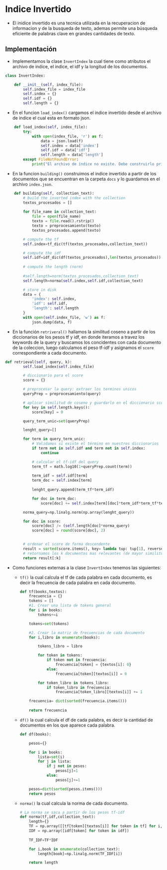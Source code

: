 # Indice Invertido

- El inidice invertido es una tecnica utilizada en la recuperacion de informacion y de la busqueda de texto, ademas permite una búsqueda eficiente de palabras clave en grandes cantidades de texto.

## Implementación

- Implementamos la clase `InvertIndex` la cual tiene como atributos el archivo de indice, el indice, el idf y la longitud de los documentos.

``` python
class InvertIndex: 

    def __init__(self, index_file):
        self.index_file = index_file
        self.index = {}
        self.idf = {}
        self.length = {}
```
- En el funcion `load_index()` cargamos el indice invertido desde el archivo de indice el cual esta en formato json.

``` python
    def load_index(self, index_file):
        try:
            with open(index_file, 'r') as f:
                data = json.load(f)
                self.index = data['index']
                self.idf = data['idf']
                self.length = data['length']
        except FileNotFoundError:
            print("El archivo de índice no existe. Debe construirlo primero usando la función `building`.") 
```

- En la funcion `building()` construimos el indice invertido a partir de los documentos que se encuentran en la carpeta `docs` y lo guardamos en el archivo `index.json`.

``` python
    def building(self, collection_text):
        # build the inverted index with the collection
        textos_procesados = []
        
        for file_name in collection_text:
            file = open(file_name)
            texto = file.read().rstrip()
            texto = preprocesamiento(texto)  
            textos_procesados.append(texto) 

        # compute the tf
        self.index=tf_dic(tf(textos_procesados,collection_text))

        # compute the idf
        self.idf=idf_dic(df(textos_procesados),len(textos_procesados))
    
        # compute the length (norm)
        
        #self.length=norm(textos_procesados,collection_text)
        self.length=norma(self.index,self.idf,collection_text)         

        # store in disk
        data = {
            'index': self.index,
            'idf': self.idf,
            'length': self.length
        }
        with open(self.index_file, 'w') as f:
            json.dump(data, f)
```

- En la función `retriveral()` hallamos la similitud coseno a partir de los diccionarios de los pesos tf y idf, en donde iteramos a travez los keywords de la query y buscamos los concidentes con cada documento de la coleccion, luego calculamos el peso tf-idf y asignamos el `score` correspondiente a cada documento.

``` python
def retrieval(self, query, k):
        self.load_index(self.index_file)

        # diccionario para el score
        score = {}

        # preprocesar la query: extraer los terminos unicos
        queryPrep = preprocesamiento(query)

        # aplicar similitud de coseno y guardarlo en el diccionario score
        for key in self.length.keys():
            score[key] = 0

        query_term_unic=set(queryPrep)

        lenght_query=[]

        for term in query_term_unic:
            # Validamos si existe el término en nuestros diccionarios
            if term not in self.idf and term not in self.index:
                continue

            # calcular el tf-idf del query
            term_tf = math.log10(1+queryPrep.count(term))
            
            term_idf = self.idf[term]
            term_doc = self.index[term]
            
            lenght_query.append(term_tf*term_idf)

            for doc in term_doc:
                score[doc] += self.index[term][doc]*term_idf*term_tf*term_idf

        norma_query=np.linalg.norm(np.array(lenght_query))

        for doc in score:
            score[doc] /= (self.length[doc]*norma_query)  
            score[doc] = round(score[doc], 2)      

            
        # ordenar el score de forma descendente
        result = sorted(score.items(), key= lambda tup: tup[1], reverse=True)
        # retornamos los k documentos mas relevantes (de mayor similitud al query)
        return result[:k]

```


- Como funciones externas a la clase `InvertIndex` tenemos las siguientes:

  - `tf()` la cual calcula el tf de cada palabra en cada documento, es decir la frecuencia de cada palabra en cada documento.

    ``` python
    def tf(books,textos):
        frecuencia = {}
        tokens = []
        #1. Crear una lista de tokens general
        for i in books:
            tokens+=i

        tokens=set(tokens)

        #2. Crear la matriz de frecuencias de cada documento
        for i,libro in enumerate(books):

            tokens_libro = libro

            for token in tokens:
                if token not in frecuencia:
                    frecuencia[token] = {textos[i]: 0}
                else:
                    frecuencia[token][textos[i]] = 0

            for token_libro in tokens_libro:
                if token_libro in frecuencia:
                    frecuencia[token_libro][textos[i]] += 1

        frecuencia= dict(sorted(frecuencia.items()))           
                
        return frecuencia
    ```
  - `df()` la cual calcula el df de cada palabra, es decir la cantidad de documentos en los que aparece cada palabra.

    ``` python
    def df(books):

        pesos={}

        for i in books:
            lista=set(i)
            for j in lista:
                if j not in pesos:
                    pesos[j]=1
                else:
                    pesos[j]+=1

        pesos=dict(sorted(pesos.items()))            
        return pesos 
    ```
  - `norma()` la cual calcula la norma de cada documento.

    ``` python
    # La norma se saca a partir de los pesos tf-idf
    def norma(tf,idf,collection_text):
        length={}
        TF = np.array([[tf[token][textos[i]] for token in tf] for i,tokens in enumerate(collection_text)])
        IDF = np.array([idf[token] for token in idf])
        
        TF_IDF=TF*IDF

        for i,book in enumerate(collection_text):
            length[book]=np.linalg.norm(TF_IDF[i])

        return length
    ```  
